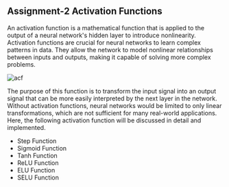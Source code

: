## Assignment-2 Activation Functions

An activation function is a mathematical function that is applied to the output of a neural network's hidden layer to introduce nonlinearity. Activation functions are crucial for neural networks to learn complex patterns in data. They allow the network to model nonlinear relationships between inputs and outputs, making it capable of solving more complex problems.

![acf](https://editor.analyticsvidhya.com/uploads/37914Screenshot%20(45).png)

The purpose of this function is to transform the input signal into an output signal that can be more easily interpreted by the next layer in the network. Without activation functions, neural networks would be limited to only linear transformations, which are not sufficient for many real-world applications. Here, the following activation function will be discussed in detail and implemented.
 

- Step Function
- Sigmoid Function
- Tanh Function
- ReLU Function
- ELU Function
- SELU Function
